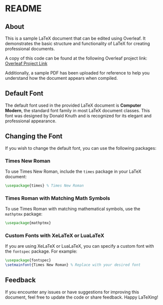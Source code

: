 # README

## About

This is a sample LaTeX document that can be edited using Overleaf. It demonstrates the basic structure and functionality of LaTeX for creating professional documents.

A copy of this code can be found at the following Overleaf project link:
[Overleaf Project Link](https://www.overleaf.com/project/6777b4dc5f06ac44af89315d)

Additionally, a sample PDF has been uploaded for reference to help you understand how the document appears when compiled.

## Default Font

The default font used in the provided LaTeX document is **Computer Modern**, the standard font family in most LaTeX document classes. This font was designed by Donald Knuth and is recognized for its elegant and professional appearance.

## Changing the Font

If you wish to change the default font, you can use the following packages:

### Times New Roman
To use Times New Roman, include the `times` package in your LaTeX document:

```latex
\usepackage{times} % Times New Roman
```

### Times Roman with Matching Math Symbols
To use Times Roman with matching mathematical symbols, use the `mathptmx` package:

```latex
\usepackage{mathptmx}
```

### Custom Fonts with XeLaTeX or LuaLaTeX
If you are using XeLaTeX or LuaLaTeX, you can specify a custom font with the `fontspec` package. For example:

```latex
\usepackage{fontspec}
\setmainfont{Times New Roman} % Replace with your desired font
```

## Feedback

If you encounter any issues or have suggestions for improving this document, feel free to update the code or share feedback. Happy LaTeXing!

